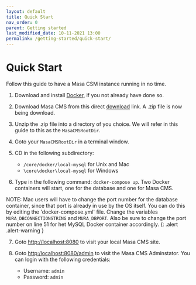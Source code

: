 ```yaml
---
layout: default
title: Quick Start
nav_order: 0
parent: Getting started
last_modified_date: 10-11-2021 13:00
permalink: /getting-started/quick-start/
---
```


# Quick Start 

Follow this guide to have a Masa CSM instance running in no time.

1. Download and install [Docker](https://docs.docker.com/get-started/), if you not already have done so.

2. Download Masa CMS from this direct [download](https://github.com/MasaCMS/MasaCMS/archive/refs/heads/main.zip) link.
A .zip file is now being download.

3. Unzip the .zip file into a directory of you choice. We will refer in this guide to this as the `MasaCMSRootDir`.

4. Goto your `MasaCMSRootDir` in a terminal window.

5. CD in the following subdirectory:
    * `/core/docker/local-mysql` for Unix and Mac
    * `\core\docker\local-mysql` for Windows

6.  Type in the following command:  `docker-compose up`.
Two Docker containers will start, one for the database and one for Masa CMS.

   NOTE: Mac users will have to change the port number for the database container, since that port is already in use by the OS itself. You can do this by editing the 'docker-compose.yml' file. Change the variables `MURA_DBCONNECTIONSTRING` and `MURA_DBPORT`. Also be sure to change the port number on line 51 for het MySQL Docker container accordingly.
   {: .alert .alert-warning }

7. Goto [http://localhost:8080](http://localhost:8080) to visit your local Masa CMS site.

8. Goto [http:/localhost:8080/admin](http:/localhost:8080/admin) to visit the Masa CMS Adminstator. You can login with the following credentials:
    * Username: `admin`
    * Password: `admin`
